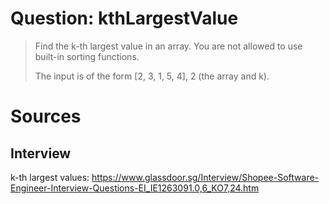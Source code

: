 # Question: kthLargestValue
> Find the k-th largest value in an array.
> You are not allowed to use built-in sorting functions.
>
> The input is of the form [2, 3, 1, 5, 4], 2 (the array and k).
> 

# Sources
## Interview
k-th largest values: https://www.glassdoor.sg/Interview/Shopee-Software-Engineer-Interview-Questions-EI_IE1263091.0,6_KO7,24.htm